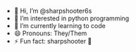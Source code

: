 - 👋 Hi, I’m @sharpshooter6s
- 👀 I’m interested in python programming
- 🌱 I’m currently learning to code
- 😄 Pronouns: They/Them
- ⚡ Fun fact: sharpshooter 🔫

<!---
sharpshooter6s/sharpshooter6s is a ✨ special ✨ repository because its `README.md` (this file) appears on your GitHub profile.
You can click the Preview link to take a look at your changes.
--->
